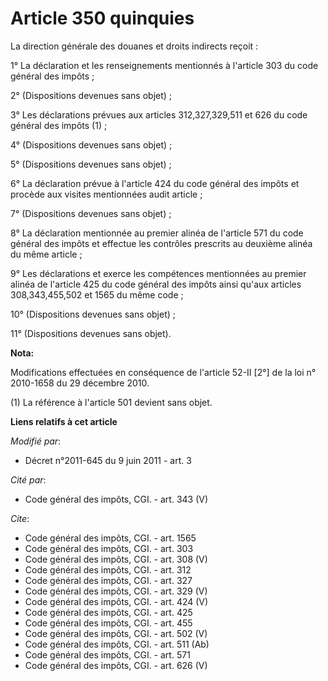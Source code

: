# Article 350 quinquies

La direction générale des douanes et droits indirects reçoit : 

1° La déclaration et les renseignements mentionnés à l'article 303 du code général des impôts ; 

2° (Dispositions devenues sans objet) ; 

3° Les déclarations prévues aux articles 312,327,329,511 et 626 du code général des impôts (1) ; 

4° (Dispositions devenues sans objet) ; 

5° (Dispositions devenues sans objet) ; 

6° La déclaration prévue à l'article 424 du code général des impôts et procède aux visites mentionnées audit article ; 

7° (Dispositions devenues sans objet) ; 

8° La déclaration mentionnée au premier alinéa de l'article 571 du code général des impôts et effectue les contrôles
prescrits au deuxième alinéa du même article ; 

9° Les déclarations et exerce les compétences mentionnées au premier alinéa de l'article 425 du code général des impôts ainsi
qu'aux articles 308,343,455,502 et 1565 du même code ; 

10° (Dispositions devenues sans objet) ; 

11° (Dispositions devenues sans objet).

**Nota:**

Modifications effectuées en conséquence de l'article 52-II [2°] de la loi n° 2010-1658 du 29 décembre 2010.

(1) La référence à l'article 501 devient sans objet.

**Liens relatifs à cet article**

_Modifié par_:

  - Décret n°2011-645 du 9 juin 2011 - art. 3

_Cité par_:

  - Code général des impôts, CGI. - art. 343 (V)

_Cite_:

  - Code général des impôts, CGI. - art. 1565
  - Code général des impôts, CGI. - art. 303
  - Code général des impôts, CGI. - art. 308 (V)
  - Code général des impôts, CGI. - art. 312
  - Code général des impôts, CGI. - art. 327
  - Code général des impôts, CGI. - art. 329 (V)
  - Code général des impôts, CGI. - art. 424 (V)
  - Code général des impôts, CGI. - art. 425
  - Code général des impôts, CGI. - art. 455
  - Code général des impôts, CGI. - art. 502 (V)
  - Code général des impôts, CGI. - art. 511 (Ab)
  - Code général des impôts, CGI. - art. 571
  - Code général des impôts, CGI. - art. 626 (V)
